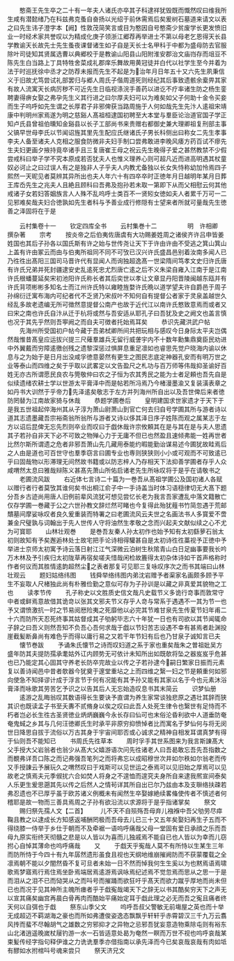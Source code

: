 <!-- { "loadSidebar": true } -->
　　憨斋王先生卒之二十有一年夫人诸氏亦卒其子科逮祥犹毁既而慨然叹曰维我所生咸有潜懿绪乃在科兹弗克蚤自奋扬以光绍于前休需焉后矣爰树石墓道来请文以表之曰先生讳子澄字本【阙】性敦茂简笑言或目为憨因自号憨斋少贫废学长更发愤旧业一时经术家共誉叹以为精成化庚子领浙江郷荐再举进士不第以母老乞恩得天长县学教谕天长故先士先生蚤夜课督诸生如子自是天长士名甲科于中都为盛母防去官服除叶司徒知其贤属选曹以典郷校于是教谕山阳县山阳附淮安郡治文庙岿存而俎豆不陈先生白当路上丁具特牲舍菜成礼郡庠乐舞故用黄冠徒并白代以社学生至今并着为法于时巡抚徐中丞才之防荐未报而先生不起是为治年月日年五十又六先生夙秉信义于旧故尤笃尝试礼部罢归与郷人周氏子偕周道死则经纪其后事致遗骸余槖畀其家有故人流寓天长病厉秽不可近先生日临视涤浣手善药以进讫不疗率诸生防之杨生銮聘妻得痹女娶之弗孕先生义其行进之曰尔厚夫妇可以为难矣如父子何助十金令买妾而生子呜呼如先生谓之长厚君子非邪俾获当路周施于人何如哉先生先汴人逺祖宋靖康中判明州家焉遂为明之慈谿人髙祖桓逮国初聘至大本堂与羣臣论治道官国子学正知卢氏县曾祖伯曛知金谿县以长子工部尚书来贵赠右都御史兼大理卿祖复刑部主事父镐早世母李氏以节闻诏旌其里先生配应氏继诸氏子男长科侧出曰称女二先生孝事李夫人备至诸夫人克相之服食防微非夫妇手制口尝弗敢进李晚风痿方药百试不瘳先生夫妇更画夕掖持竟卒诸手且三复唐崔王母之祝云先生晚得子爱之甚然教禁不少假尝戒科曰举子学不究本原成若否犹夫人也惟义理养心则可超凡近而进高明遇其杖童奴必诃止之曰过误人有之是独非人子乎夫人内教尤备独以长女失恃称幼加怜焉四子熙然一天昵见者莫辨其异所出也夫人年六十有四卒卒时正徳年月日越明年某月日葬王库岙先生之兆夫人且絶且顾科曰吾弗及抱孙若未取一第即下从而父相慰云何其他戒诸子女若妇答姻族言人人殊不乱呜呼士类百不一贤矧女徳如夫人者累千万可一二见邪难矣哉夫妇合徳孰如先生者科与予善业成行修隠有士望来者所就可量哉先生徳善之泽固将在于是









　　云村集卷十一
　　钦定四库全书
　　云村集巻十二　　　　　明　许相卿　撰杂著
　　宗考
　　按炎帝之后伯夷佐唐虞有大功赐姜姓周之诸侯齐许吕申皆姜姓国也其后子孙各以国氏斯有许之始与世传尧让天下于许由许由不受逃之箕山箕山上盖有许由冢云而由与伯夷所祖同不同不可攷已汉兴许氏盛昌邑别着汝南多闻人已乃徃徃出髙阳三国司马晋许代有显闻人而询独超逸髙一世梁隋间笃孝文史归许氏唐有许氏兄弟并死封疆逮安史乱逺死忠尤烈唐亡逺之后不义朱梁自雍入江南于是江南许氏根蟠蔓延矣宋初池阳许氏称长者其后奕世以孝让文章显丹阳晋陵闽越东瓯并有许氏背项彬彬多知名士而江州许氏特以雍睦旌婺许氏晩以道学望夫许自爵邑于周子孙绵衍迁寓布海内可纪者代不乏贤乃宋叔叶不知何自有提督公者家于灵泉盖越世久经乱多故老遗编无所可徴然意提督公南产也故于近代江以南许氏憗致意焉而或者又曰宋之南也许氏自汴从迁于杭将或然与吾安适从耶孔子曰吾犹及史之阙文也盖言慎也况于其先乎然则吾寕阙之而自夫可徴者托始焉耳矣
　　恭识先藏洪武户帖
　　先海州所受国初户帖今藏于吾弟栻卿所间共把玩相与感叹今日身际太平夫岂偶然哉惟昔髙皇应运拔兴提三尺薙羣雄兵无留行威詟宇内不十数年勳集鼎奠臣民劝进中外翼戴而穷障逺徼创残之遗黎深惩过惧屏息重足凛如也睿思先觉户晓海内谕以休息与之为始于是日月出没咸孚徳意晏然有更生之图民志底定神器孔安而有明万世之业等泰山而四维之矣于乎取以武畧定以文告盈尺之札功与百万师等伟哉抑圣谕好百姓无亦古所谓愿民良农与筦敬仲曰农之子恒为农其秀民之能为士者足頼也吾先自是似续遗绪农耕士学以世游太平膏泽中而是帖若所冯焉乃今楮漫墨渝又复装潢表章之如丹书大训然于乎帝力先泽逺矣敬志于左方并列海州所自出以及吾世俾后来者徳防罔替为江南故家猗与休哉
　　恭题学圃巻后
　　皇明建国求世家遗才于天下于是我五世祖起倅海州其从子淳为萧山尉萧山到官亡何去归自号学圃其所与游者诗以道其志遗墨藏吾宗裕斋翁所翁所与游者又诗以侈其泽日序子姓陈而观之属某志于左方以诏后昆俾无忘先烈则卒业而叹曰于戯休哉许宗攸頼其在是与其在是与夫人思遗其子若孙自非天下必不可致之物殚心力于无庸不但已也然盈且速倾弗能一姓再世者比然尔斯所谓遗之危者非邪吾萧山先几藏用泰能约暇能勤诒谋易述今圃犹故畦焉后之人由是道也可百世守也羣季窃言曰圃专业也専则狭狭则小小或可观而不可致逺已乎曰固哉物以形滞理无间然故书籍或以防志梓人乃存相天下法抑善学圃者存乎人众咸喟然太息曰雅哉辩陈义甚髙先萧山所佑启诸老先生所咏叹将于是乎在请敬书之
　　老圃流风跋
　　右近体七言诗二十篇为一巻吾从髙祖学圃公及国初诸人各赋以赠行者行者莫攷其谁何矣书出桐江俞子中一手诗盖当时体习语穏律切无大髙下题分吾乡古迹尚用唐人旧例前辈风流犹可想见尝忆长老为我言吾家遭乱中落文籍散亡仅存学圃一巻藏于公之六世孙教文辞烂然可睹也今复得此殆犹薤书竹简忽遇于荒邮穨墓间摩娑咏叹者良久爰重装而特署之曰老圃流风云夫世之名画法书人多寳爱不啻兼金尺璧孰与词翰出于先人世传人守将油然生孝敬之念而兴起夫文献似续之心不尤为可寳耶
　　山林壮观巻
　　是巻吾友秦人孙太初作也始予知有太初繇萝石翁太初则故知有予矣邂逅林处士故宅把手论诗相得驩甚自是太初诗徃徃藁视予正徳中予举进士京师太初寓予诗云落日射江江气深微云泊树生秋隂青山白日足幽事要我长吟万木林及予引疾归太初陇草再宿矣嗟夫惜哉闲检故簏得太初杂体诗如干首声格称时作者何议而其胜情逺韵超然尘之表者那复可见耶三复咏叹序次之而书其端曰山林壮观云
　　题妇姑络纬图
　　钱舜举络纬图内弟沈岩赠予者渠家名画颇多顾予平生不妄取人尺楮独此尚有朴雅俭勤之意似可存为子孙训是以藏之非真爱其貌物之工也
　　读孝节传
　　孔子称史以文胜质史信文哉凡史载节义多诡行竒事而敦常守中者或鲜焉意故借其诡竒以张其文邪夫节义存乎人竒与常系于遇遇不一其为节一也予又谓愤激抗一时之节易阅厯险夷之死靡他以必完其节难甘泉先生传夏节妇年甫二十六而防所天忍死终事其姑督成其子劬躬毕志六十年犹一日也有司欲以其节闻辄命子辞之曰吾义则然吾知不负吾心吾何求哉于戯以节妇苦志设遇不幸有甚焉者赴渊投崖截髪断鼻尚有难色乎而得以庸行易之又若干年节妇有后也乃甘泉子诚知言已夫
　　懐节巻跋
　　予诵朱氏懐节之诗而叹妇道之系于家也重矣哉朱之曽祖妣吴方盛年防其夫提防孺承耄姑外讧内顾势无可依计未知所出如既欹将坠之器岌岌乎危甚也已乃能定其心固其守养老长防卒完故业以传之子若孙逮今嗣日繁家日振而元素复以善诗闻邑中昔者欹器今犹奠于邃堂重坫之上而四维之繄一妇之节是頼重何如邪向使急不知择谬计成于浮言节于何有况能有其予孙又能有其家以名于今也元素沐浴膏泽而咏歌其劳苦乞予识之以告其后人无忘始造叹息书其末简云
　　识梦仙册
　　逺游之乱晦翁叹其数语得长生要诀予直谓为养生家常谈独悲原之遇壮其辞而狭其识也既读孟子书至夭夀不贰脩身以俟之叹曰此吾人处死生律令也繄世有足恃而不朽者岂必长生徃古圣贤徳业炳炳巍巍今永长存曰仙可也末俗沦昏利欲中人道垂防奄奄鬼蜮之乡其与几何汪徳卿氏生时承平非原穷抑愤悼者比而寓名于梦仙何与将无闵世日降思自拔于流俗以万古其身于宇宙间耶否或心诚求之精神自相发耳谓真梦有得于仙则吾不能知已
　　书周氏先徃草本
　　周时孚手其世系图来为我言斯諌髙大父手授大父岩翁者也翁少从髙大父嬉游语次问先徃诸老人曰吾曷敢忘吾先吾指数之而覩弗详吾口陈之而记弗强吾笔列之而将弗忘以成昭穆世次井如尔秩如尔翁老而传又手授諌云予展玩久之喟然叹曰于戏斯可以见世运之泰焉可以见旧始之厚焉可以见故老之慎焉夫元季俶扰六合如焚人将身之不遑恤而遑究夫身所自来逮我熈宣间泰矣人乐更生爰思遡其先以传之后然人之情茍详其所自出已尔乃兹由本及支聨络扶疎若弗忍遗也不已厚乎虽于欧苏诸义例概未有闻然生卒娶嫁絶续畧偹使传者不慎述者何稽耶是故一物而三善具焉周之子孙有欲沿流以求源将于是乎指诸掌矣
　　祭文
　　赐归祭先孺人文【二首】
　　儿不天不自殒殇吾母弃儿襁褓中吾父劬劳尽瘁鞠且教之以逮成长方知感返哺酬罔极而吾母去儿已三十又五年矣娶妇再生子五而不得绕膝一侍举于乡仕于朝而不及牵裾一语呜呼痛哉父母一堂固有爱日承顔之乐而吾母九原实衔终天彻髓之悲是以人皆以为喜而儿独戚焉不能自已也人皆以为幸而儿窃拊心自悼其薄命也呜呼痛哉
　　又
　　于戱天乎寃哉人莫不有所恃以生某生三年而防所恃于今四十有九年孱然遗形虽食且视也天纲地维崩摧阙防而不获蒙覆载之全凛焉朝不能以夕闇然昏不复可旦者未始一日不然而悼我何生生奚以为也黙焉语焉啸歌焉梦寤焉行焉住焉坐卧焉端居焉逺游焉讽咏焉纪述焉不觉忽焉而思从之思一于是而泪从之泪不已而恸哭从之而呌号而摧踊而欲狂吁乎髙天而欲力蹴乎厚地而尚未但已也而况于见其神所主魄所瘗者乎于戱寃哉竭天下之辞无以书其酷矣穷天下之声无以宣其痛矣幽宫再晨白骨再肉而酷始平痛始定耳于戱此理之必无而吾之寃且痛者终天何以自弭也于戱
　　祭东山季父文
　　呜呼吾叔父警敏无前塲屋之英也而十举无成超迈不羁湖海之豪也而所如弗遭俊姿逸态飘飘乎轩轩乎赤霄碧汉三千九万云翥风抟而蜚不尽翰胡气之雄数之穷邪抑才之异物之忌邪吾犹妄意造物乘除屯则有裕东山北渚逍遥晚嵗杖屦钓游一水一石皆适意处曷为奄然一瞑而万世不视也呜呼哀哉某束髪传经字指句释伊谁之力诜诜羣季亦借指南以承先泽而今已矣哀哉哀哉有肉如坻有醪如水拊棺呌号魂来尝只
　　祭天济兄文
